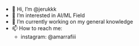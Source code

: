 - 👋 Hi, I’m @jerukkk
- 👀 I’m interested in AI/ML Field
- 🌱 I’m currently working on my general knowledge
- 📫 How to reach me:
  - instagram: @amarrafiii

<!---
jerukkk/jerukkk is a ✨ special ✨ repository because its `README.md` (this file) appears on your GitHub profile.
You can click the Preview link to take a look at your changes.
--->
